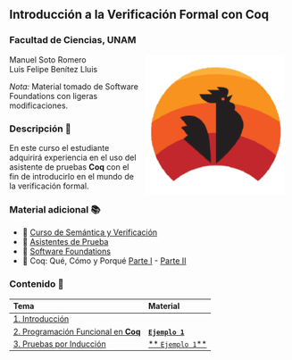 ## Introducción a la Verificación Formal con Coq
### Facultad de Ciencias, UNAM

<img src="imagenes/portada.png" align="right" height="250" width="250" hspace="10">

Manuel Soto Romero   
Luis Felipe Benítez Lluis	

*Nota:* Material tomado de Software Foundations con ligeras modificaciones.

### Descripción :memo:

En este curso el estudiante adquirirá experiencia en el uso del asistente de pruebas __Coq__ con el
fin de introducirlo en el mundo de la verificación formal. 

### Material adicional :books:

- :link: [Curso de Semántica y Verificación](https://semanticafc.gitlab.io/20221/)
- :link: [Asistentes de Prueba](https://drive.google.com/file/d/1Y4_wGihm733smdotbh40X_M0XyPpq3rF/view?usp=sharing)
- :link: [Software Foundations](https://softwarefoundations.cis.upenn.edu/)
- :link: Coq: Qué, Cómo y Porqué [Parte I](https://youtu.be/CZ0rU-CQ66Q) - [Parte II](https://www.youtube.com/watch?v=MpqmCCxtzjY) 

### Contenido :date:

| Tema                                                     | Material                                        |
| :------------------------------------------------------- | :-------                                        |
| [1. Introducción](tema01/README.md)                      |                                                 |
| [2. Programación Funcional en __Coq__](tema02/README.md) | [**`Ejemplo 1`**](scripts_coq/SVcoq_ejemplo1.v) |
| [3. Pruebas por Inducción](tema03/README.md)             | [** `Ejemplo 1`**](scripts_coq/SVcoq_ejemplo2.v)   




